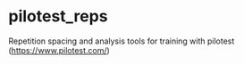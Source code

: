 # pilotest_reps
Repetition spacing and analysis tools for training with pilotest (https://www.pilotest.com/)
